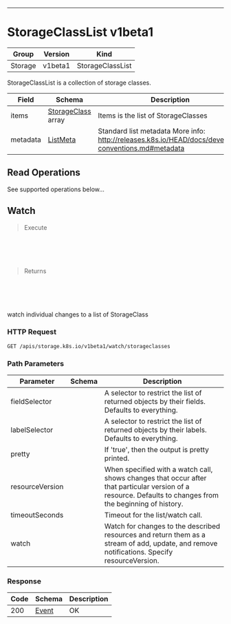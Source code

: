 

-----------
# StorageClassList v1beta1



Group        | Version     | Kind
------------ | ---------- | -----------
Storage | v1beta1 | StorageClassList







StorageClassList is a collection of storage classes.



Field        | Schema     | Description
------------ | ---------- | -----------
items | [StorageClass](#storageclass-v1beta1) array | Items is the list of StorageClasses
metadata | [ListMeta](#listmeta-unversioned) | Standard list metadata More info: http://releases.k8s.io/HEAD/docs/devel/api-conventions.md#metadata





## <strong>Read Operations</strong>

See supported operations below...

## Watch

> Execute

```shell



```



```yaml



```

> Returns

```shell



```


```yaml



```



watch individual changes to a list of StorageClass

### HTTP Request

`GET /apis/storage.k8s.io/v1beta1/watch/storageclasses`

### Path Parameters

Parameter    | Schema     | Description
------------ | ---------- | -----------
fieldSelector |  | A selector to restrict the list of returned objects by their fields. Defaults to everything.
labelSelector |  | A selector to restrict the list of returned objects by their labels. Defaults to everything.
pretty |  | If 'true', then the output is pretty printed.
resourceVersion |  | When specified with a watch call, shows changes that occur after that particular version of a resource. Defaults to changes from the beginning of history.
timeoutSeconds |  | Timeout for the list/watch call.
watch |  | Watch for changes to the described resources and return them as a stream of add, update, and remove notifications. Specify resourceVersion.


### Response

Code         | Schema     | Description
------------ | ---------- | -----------
200 | [Event](#event-versioned) | OK




